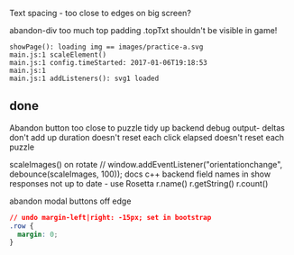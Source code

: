 

Text spacing - too close to edges on big screen?

abandon-div too much top padding
.topTxt shouldn't be visible in game!


    showPage(): loading img == images/practice-a.svg
    main.js:1 scaleElement()
    main.js:1 config.timeStarted: 2017-01-06T19:18:53
    main.js:1  
    main.js:1 addListeners(): svg1 loaded

## done


Abandon button too close to puzzle
tidy up backend debug output-
deltas don't add up
    duration doesn't reset each click
    elapsed doesn't reset each puzzle

scaleImages() on rotate // window.addEventListener("orientationchange", debounce(scaleImages, 100));
docs
c++ backend field names in show responses not up to date - use Rosetta r.name() r.getString() r.count()

abandon modal buttons off edge

```css
// undo margin-left|right: -15px; set in bootstrap
.row {
  margin: 0;
}
```

